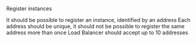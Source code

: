 Register instances

It should be possible to register an instance, identified by an address
Each address should be unique, it should not be possible to register the same address more than once
Load Balancer should accept up to 10 addresses
